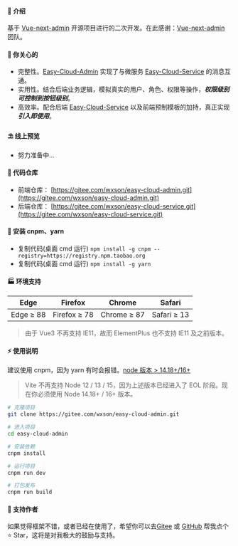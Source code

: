 #### 🌈 介绍

基于 [Vue-next-admin](https://gitee.com/lyt-top/vue-next-admin)
开源项目进行的二次开发。在此感谢：[Vue-next-admin](https://gitee.com/lyt-top/vue-next-admin) 团队。

#### 💝️ 你关心的

- 完整性。[Easy-Cloud-Admin](https://gitee.com/wxson/easy-cloud-admin.git)
  实现了与微服务 [Easy-Cloud-Service](https://gitee.com/wxson/easy-cloud-service.git) 的消息互通。
- 实用性。结合后端业务逻辑，模拟真实的用户、角色、权限等操作，_**权限级别可控制到按钮级别**_。
- 高效率。配合后端 [Easy-Cloud-Service](https://gitee.com/wxson/easy-cloud-service.git) 以及前端预制模板的加持，真正实现***引入即使用***。

#### ⛱️ 线上预览

- 努力准备中...

#### 💒 代码仓库

- 前端仓库： [https://gitee.com/wxson/easy-cloud-admin.git](https://gitee.com/wxson/easy-cloud-admin.git)
- 后端仓库： [https://gitee.com/wxson/easy-cloud-service.git](https://gitee.com/wxson/easy-cloud-service.git)

#### 🚧 安装 cnpm、yarn

- 复制代码(桌面 cmd 运行) `npm install -g cnpm --registry=https://registry.npm.taobao.org`
- 复制代码(桌面 cmd 运行) `npm install -g yarn`

#### 🏭 环境支持

| Edge      | Firefox      | Chrome      | Safari      |
| --------- | ------------ | ----------- | ----------- |
| Edge ≥ 88 | Firefox ≥ 78 | Chrome ≥ 87 | Safari ≥ 13 |

> 由于 Vue3 不再支持 IE11，故而 ElementPlus 也不支持 IE11 及之前版本。

#### ⚡ 使用说明

建议使用 cnpm，因为 yarn 有时会报错。<a href="http://nodejs.cn/" target="_blank">node 版本 > 14.18+/16+</a>

> Vite 不再支持 Node 12 / 13 / 15，因为上述版本已经进入了 EOL 阶段。现在你必须使用 Node 14.18+ / 16+ 版本。

```bash
# 克隆项目
git clone https://gitee.com/wxson/easy-cloud-admin.git

# 进入项目
cd easy-cloud-admin

# 安装依赖
cnpm install

# 运行项目
cnpm run dev

# 打包发布
cnpm run build
```

#### 💌 支持作者

如果觉得框架不错，或者已经在使用了，希望你可以去<a target="_blank" href="https://gitee.com/wxson/easy-cloud-admin.git">Gitee</a> 或 <a target="_blank" href="https://github.com/wxson/easy-cloud-admin.git">GitHub</a> 帮我点个 ⭐
Star，这将是对我极大的鼓励与支持。
